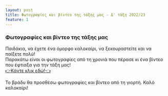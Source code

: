 ```yaml
---
layout: post
title: Φωτογραφίες και βίντεο της τάξης μας - Δ' τάξη 2022/23
feature: 1
---
```


### Φωτογραφίες και βίντεο της τάξης μας
Παιδάκια, να έχετε ένα όμορφο καλοκαίρι, να ξεκουραστείτε και να παίξετε πολύ!  
Παρακάτω είναι οι φωτογραφίες από τη χρονιά που πέρασε κι ένα βίντεο που έφτιαξα για την τάξη μας!  
[👉Κάντε κλικ εδώ!👈](https://forms.gle/42ZcNtmtswNuoqfb8)  


Το βράδυ θα προσθέσω φωτογραφίες και βίντεο από τη γιορτή. Καλό καλοκαίρι!
